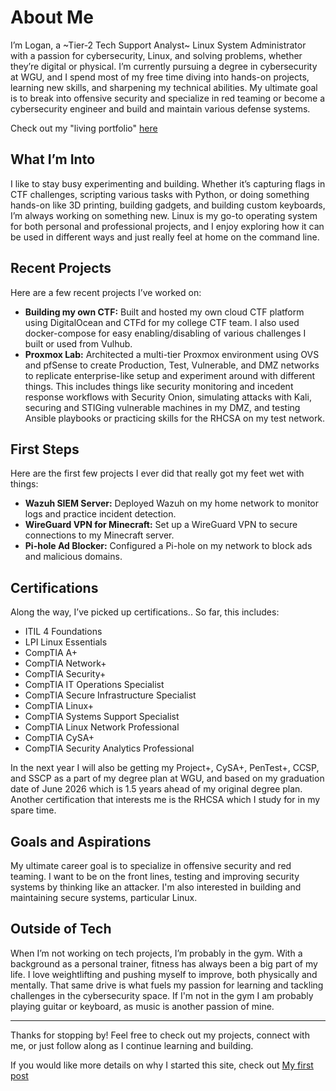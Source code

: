 # About Me

I’m Logan, a ~Tier-2 Tech Support Analyst~ Linux System Administrator with a passion for cybersecurity, Linux, and solving problems, whether they’re digital or physical. I’m currently pursuing a degree in cybersecurity at WGU, and I spend most of my free time diving into hands-on projects, learning new skills, and sharpening my technical abilities. My ultimate goal is to break into offensive security and specialize in red teaming or become a cybersecurity engineer and build and maintain various defense systems.

Check out my "living portfolio" [here](https://phdbuilds.com)

## What I’m Into
I like to stay busy experimenting and building. Whether it’s capturing flags in CTF challenges, scripting various tasks with Python, or doing something hands-on like 3D printing, building gadgets, and building custom keyboards, I’m always working on something new. Linux is my go-to operating system for both personal and professional projects, and I enjoy exploring how it can be used in different ways and just really feel at home on the command line.

## Recent Projects
Here are a few recent projects I’ve worked on:
- **Building my own CTF:** Built and hosted my own cloud CTF platform using DigitalOcean and CTFd for my college CTF team. I also used docker-compose for easy enabling/disabling of various challenges I built or used from Vulhub.
- **Proxmox Lab:** Architected a multi-tier Proxmox environment using OVS and pfSense to create Production, Test, Vulnerable, and DMZ networks to replicate enterprise-like setup and experiment around with different things. This includes things like security monitoring and incedent response workflows with Security Onion, simulating attacks with Kali, securing and STIGing vulnerable machines in my DMZ, and testing Ansible playbooks or practicing skills for the RHCSA on my test network.

## First Steps
Here are the first few projects I ever did that really got my feet wet with things:
- **Wazuh SIEM Server:** Deployed Wazuh on my home network to monitor logs and practice incident detection.
- **WireGuard VPN for Minecraft:** Set up a WireGuard VPN to secure connections to my Minecraft server.
- **Pi-hole Ad Blocker:** Configured a Pi-hole on my network to block ads and malicious domains.


## Certifications
Along the way, I’ve picked up certifications..
So far, this includes:
- ITIL 4 Foundations
- LPI Linux Essentials
- CompTIA A+
- CompTIA Network+
- CompTIA Security+
- CompTIA IT Operations Specialist
- CompTIA Secure Infrastructure Specialist
- CompTIA Linux+
- CompTIA Systems Support Specialist
- CompTIA Linux Network Professional
- CompTIA CySA+
- CompTIA Security Analytics Professional

In the next year I will also be getting my Project+, CySA+, PenTest+, CCSP, and SSCP as a part of my degree plan at WGU, and based on my graduation date of June 2026 which is 1.5 years ahead of my original degree plan. Another certification that interests me is the RHCSA which I study for in my spare time.


## Goals and Aspirations
My ultimate career goal is to specialize in offensive security and red teaming. I want to be on the front lines, testing and improving security systems by thinking like an attacker. I'm also interested in building and maintaining secure systems, particular Linux.

## Outside of Tech
When I’m not working on tech projects, I’m probably in the gym. With a background as a personal trainer, fitness has always been a big part of my life. I love weightlifting and pushing myself to improve, both physically and mentally. That same drive is what fuels my passion for learning and tackling challenges in the cybersecurity space. If I'm not in the gym I am probably playing guitar or keyboard, as music is another passion of mine.

---

Thanks for stopping by! Feel free to check out my projects, connect with me, or just follow along as I continue learning and building.

If you would like more details on why I started this site, check out [My first post](/posts/my-first-post/) 

